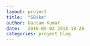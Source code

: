 ```yaml
---
layout: project
title:  "GBike"
author: Gautam Kumar
date:   2016-05-02 2015-10-26
categories: project_blog
---
```

